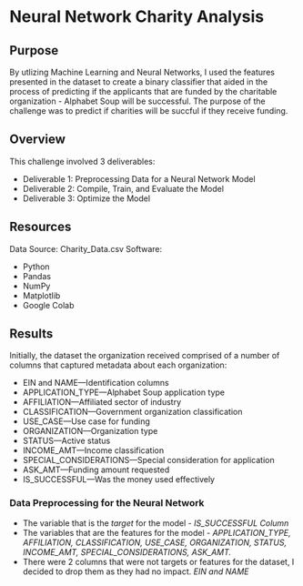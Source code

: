 # Neural Network Charity Analysis 

## Purpose

By utlizing Machine Learning and Neural Networks, I used the features presented in the dataset to create a binary classifier that aided in the process of predicting if the applicants that are funded by the charitable organization - Alphabet Soup will be successful. The purpose of the challenge was to predict if charities will be succful if they receive funding. 

## Overview 

This challenge involved 3 deliverables:
- Deliverable 1: Preprocessing Data for a Neural Network Model
- Deliverable 2: Compile, Train, and Evaluate the Model
- Deliverable 3: Optimize the Model

## Resources 

Data Source: Charity_Data.csv
Software:
- Python 
- Pandas 
- NumPy 
- Matplotlib
- Google Colab

## Results

Initially, the dataset the organization received comprised of a number of columns that captured metadata about each organization: 
- EIN and NAME—Identification columns
- APPLICATION_TYPE—Alphabet Soup application type
- AFFILIATION—Affiliated sector of industry
- CLASSIFICATION—Government organization classification
- USE_CASE—Use case for funding
- ORGANIZATION—Organization type
- STATUS—Active status
- INCOME_AMT—Income classification
- SPECIAL_CONSIDERATIONS—Special consideration for application
- ASK_AMT—Funding amount requested
- IS_SUCCESSFUL—Was the money used effectively

### Data Preprocessing for the Neural Network 

- The variable that is the *target* for the model - *IS_SUCCESSFUL Column* 
- The variables that are the features for the model - *APPLICATION_TYPE, AFFILIATION, CLASSIFICATION, USE_CASE, ORGANIZATION, STATUS, INCOME_AMT, SPECIAL_CONSIDERATIONS, ASK_AMT.*
- There were 2 columns that were not targets or features for the dataset, I decided to drop them as they had no impact. *EIN and NAME*
